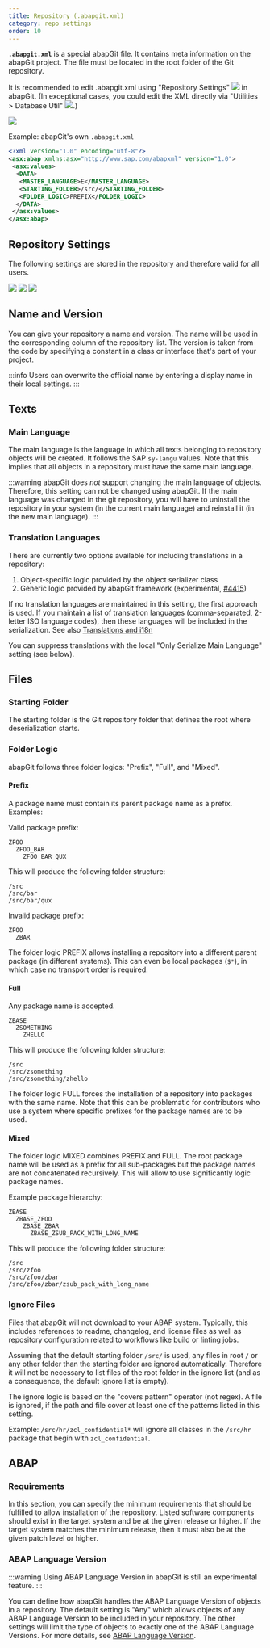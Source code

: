 ```yaml
---
title: Repository (.abapgit.xml)
category: repo settings
order: 10
---
```


**`.abapgit.xml`** is a special abapGit file. It contains meta information on the abapGit project. The file must be located in the root folder of the Git repository.

It is recommended to edit .abapgit.xml using "Repository Settings" ![](/img/repo_settings.png) in abapGit.
(In exceptional cases, you could edit the XML directly via "Utilities > Database Util" ![](/img/utilities.png).)

![](/img/repo_settings_menu.png)

Example: abapGit's own `.abapgit.xml`

```xml
<?xml version="1.0" encoding="utf-8"?>
<asx:abap xmlns:asx="http://www.sap.com/abapxml" version="1.0">
 <asx:values>
  <DATA>
   <MASTER_LANGUAGE>E</MASTER_LANGUAGE>
   <STARTING_FOLDER>/src/</STARTING_FOLDER>
   <FOLDER_LOGIC>PREFIX</FOLDER_LOGIC>
  </DATA>
 </asx:values>
</asx:abap>
```

## Repository Settings

The following settings are stored in the repository and therefore valid for all users.

![](/img/repo_settings_abapgit_xml.png)
![](/img/repo_settings_abapgit_xml_2.png)
![](/img/repo_settings_abapgit_xml_3.png)

## Name and Version

You can give your repository a name and version. The name will be used in the corresponding column of the repository list. The version is taken from the code by specifying a constant in a class or interface that's part of your project.

:::info
Users can overwrite the official name by entering a display name in their local settings.
:::

## Texts

### Main Language

The main language is the language in which all texts belonging to repository objects will be created. It follows the SAP `sy-langu` values. Note that this implies that all objects in a repository must have the same main language.

:::warning
abapGit does *not* support changing the main language of objects. Therefore, this setting can not be changed using abapGit. If the main language was changed in the git repository, you will have to uninstall the repository in your system (in the current main language) and reinstall it (in the new main language).
:::

### Translation Languages

There are currently two options available for including translations in a repository:

1. Object-specific logic provided by the object serializer class
2. Generic logic provided by abapGit framework (experimental, [#4415](https://github.com/abapGit/abapGit/pull/4415))

If no translation languages are maintained in this setting, the first approach is used. If you maintain a list of translation languages (comma-separated, 2-letter ISO language codes), then these languages will be included in the serialization. See also [Translations and i18n](/user-guide/reference/translations.md)

You can suppress translations with the local "Only Serialize Main Language" setting (see below).

## Files

### Starting Folder

The starting folder is the Git repository folder that defines the root where deserialization starts.

### Folder Logic

abapGit follows three folder logics: "Prefix", "Full", and "Mixed".

#### Prefix

A package name must contain its parent package name as a prefix. Examples:

Valid package prefix:

```
ZFOO
  ZFOO_BAR
    ZFOO_BAR_QUX
```

This will produce the following folder structure:

```
/src
/src/bar
/src/bar/qux
```

Invalid package prefix:

```
ZFOO
  ZBAR
```

The folder logic PREFIX allows installing a repository into a different parent package (in different systems). This can even be local packages (`$*`), in which case no transport order is required.

#### Full

Any package name is accepted.

```
ZBASE
  ZSOMETHING
    ZHELLO
```

This will produce the following folder structure:

```
/src
/src/zsomething
/src/zsomething/zhello
```

The folder logic FULL forces the installation of a repository into packages with the same name. Note that this can be problematic for contributors who use a system where specific prefixes for the package names are to be used.

#### Mixed

The folder logic MIXED combines PREFIX and FULL. The root package name will be used as a prefix for all sub-packages but the package names are not concatenated recursively. This will allow to use significantly logic package names.

Example package hierarchy:

```
ZBASE
  ZBASE_ZFOO
    ZBASE_ZBAR
      ZBASE_ZSUB_PACK_WITH_LONG_NAME
```

This will produce the following folder structure:

```
/src
/src/zfoo
/src/zfoo/zbar
/src/zfoo/zbar/zsub_pack_with_long_name
```

### Ignore Files

Files that abapGit will not download to your ABAP system. Typically, this includes references to readme, changelog, and license
files as well as repository configuration related to workflows like build or linting jobs.

Assuming that the default starting folder `/src/` is used, any files in root `/` or any other folder than the starting folder are ignored automatically. Therefore it will not be necessary to list files of the root folder in the ignore list (and as a consequence, the default ignore list is empty).

The ignore logic is based on the "covers pattern" operator (not regex). A file is ignored, if the path and file cover at least one of the patterns listed in this setting.

Example: `/src/hr/zcl_confidential*` will ignore all classes in the `/src/hr` package that begin with `zcl_confidential`.

## ABAP

### Requirements

In this section, you can specify the minimum requirements that should be fulfilled to allow installation of the repository. Listed software components should exist in the target system and be at the given release or higher. If the target system matches the minimum release, then it must also be at the given patch level or higher.

### ABAP Language Version

:::warning
Using ABAP Language Version in abapGit is still an experimental feature. 
:::

You can define how abapGit handles the ABAP Language Version of objects in a repository. The default setting is "Any" which allows objects of any ABAP Language Version to be included in your repository. The other settings will limit the type of objects to exactly one of the ABAP Language Versions. For more details, see [ABAP Language Version](/user-guide/reference/abap-language-version.md).
